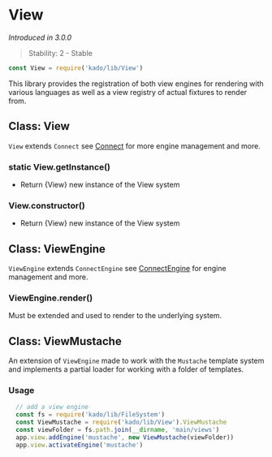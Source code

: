 # View
*Introduced in 3.0.0*
> Stability: 2 - Stable
```js
const View = require('kado/lib/View')
```
This library provides the registration of both view engines for rendering with
various languages as well as a view registry of actual fixtures to render from.

## Class: View
`View` extends `Connect` see [Connect](Connect.md) for more engine
management and more.

### static View.getInstance()
* Return {View} new instance of the View system

### View.constructor()
* Return {View} new instance of the View system

## Class: ViewEngine
`ViewEngine` extends `ConnectEngine` see
[ConnectEngine](Connect.md#classconnectengine) for engine management and more.

### ViewEngine.render()
Must be extended and used to render to the underlying system.

## Class: ViewMustache

An extension of `ViewEngine` made to work with the `Mustache` template system
and implements a partial loader for working with a folder of templates.

### Usage

```js
  // add a view engine
  const fs = require('kado/lib/FileSystem')
  const ViewMustache = require('kado/lib/View').ViewMustache
  const viewFolder = fs.path.join(__dirname, 'main/views')
  app.view.addEngine('mustache', new ViewMustache(viewFolder))
  app.view.activateEngine('mustache')
```
